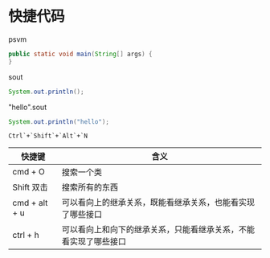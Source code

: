 # 快捷代码

psvm    

```java
public static void main(String[] args) {
}
```

sout

```java
System.out.println();
```

"hello".sout

```java
System.out.println("hello");
```

```
Ctrl`+`Shift`+`Alt`+`N
```





| 快捷键        | 含义                                                         |
| ------------- | ------------------------------------------------------------ |
| cmd  + O      | 搜索一个类                                                   |
| Shift 双击    | 搜索所有的东西                                               |
| cmd + alt + u | 可以看向上的继承关系，既能看继承关系，也能看实现了哪些接口   |
| ctrl + h      | 可以看向上和向下的继承关系，只能看继承关系，不能看实现了哪些接口 |



